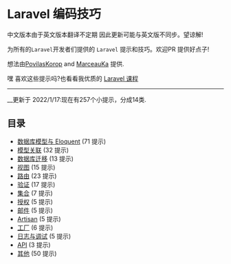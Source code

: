 # Laravel 编码技巧

中文版本由于英文版本翻译不定期 因此更新可能与英文版不同步。望谅解!

为所有的`Laravel`开发者们提供的 `Laravel` 提示和技巧。欢迎PR 提供好点子!

想法由[PovilasKorop](https://github.com/PovilasKorop) and [MarceauKa](https://github.com/MarceauKa) 提供.

嘿 喜欢这些提示吗?也看看我优质的 [Laravel 课程](https://laraveldaily.teachable.com/)

---

__更新于 2022/1/17:现在有257个小提示，分成14类.



## 目录

- [数据库模型与 Eloquent](./zh/DB_Models_and_Eloquent.md) (71 提示)
- [模型关联](./zh/Models_Relations.md) (32 提示)
- [数据库迁移](./zh/Migrations.md) (13 提示)
- [视图](./zh/Views.md) (15 提示)
- [路由](./zh/Routing.md) (23 提示)
- [验证](./zh/Validation.md) (17 提示)
- [集合](./zh/Collections.md) (7 提示)
- [授权](./zh/Auth.md) (5 提示)
- [邮件](./zh/Mail.md) (5 提示)
- [Artisan](./zh/Artisan.md) (5 提示)
- [工厂](./zh/Factories.md) (6 提示)
- [日志与调试](./zh/Log_and_Debug.md) (5 提示)
- [API](./zh/API.md) (3 提示)
- [其他](./zh/Other.md) (50 提示)
